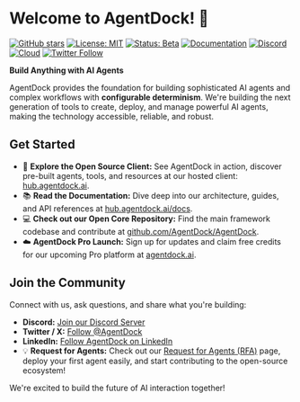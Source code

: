 # Welcome to AgentDock! 👋

[![GitHub stars](https://img.shields.io/github/stars/agentdock/agentdock?style=social)](https://github.com/agentdock/agentdock/stargazers)
[![License: MIT](https://img.shields.io/badge/License-MIT-yellow.svg)](https://opensource.org/licenses/MIT)
[![Status: Beta](https://img.shields.io/badge/Status-Beta-blue)](https://github.com/AgentDock/AgentDock/releases)
[![Documentation](https://img.shields.io/badge/Documentation-📕-blue)](https://hub.agentdock.ai/docs)
[![Discord](https://img.shields.io/discord/1335979387975110656?color=7289DA&label=Discord&logo=discord&logoColor=white)](https://discord.gg/fDYFFmwuRA)
[![Cloud](https://img.shields.io/badge/Cloud-☁️-blue)](https://agentdock.ai)
[![Twitter Follow](https://img.shields.io/twitter/follow/AgentDock?style=social)](https://x.com/agentdock)

**Build Anything with AI Agents**

AgentDock provides the foundation for building sophisticated AI agents and complex workflows with **configurable determinism**. We're building the next generation of tools to create, deploy, and manage powerful AI agents, making the technology accessible, reliable, and robust.

## Get Started

*   🚀 **Explore the Open Source Client:** See AgentDock in action, discover pre-built agents, tools, and resources at our hosted client: [hub.agentdock.ai](https://hub.agentdock.ai).
*   📚 **Read the Documentation:** Dive deep into our architecture, guides, and API references at [hub.agentdock.ai/docs](https://hub.agentdock.ai/docs).
*   💻 **Check out our Open Core Repository:** Find the main framework codebase and contribute at [github.com/AgentDock/AgentDock](https://github.com/AgentDock/AgentDock).
*   ☁️ **AgentDock Pro Launch:** Sign up for updates and claim free credits for our upcoming Pro platform at [agentdock.ai](https://agentdock.ai).

## Join the Community

Connect with us, ask questions, and share what you're building:

*   **Discord:** [Join our Discord Server](https://discord.gg/fDYFFmwuRA)
*   **Twitter / X:** [Follow @AgentDock](https://x.com/AgentDock)
*   **LinkedIn:** [Follow AgentDock on LinkedIn](https://www.linkedin.com/company/agentdock/)
*   💡 **Request for Agents:** Check out our [Request for Agents (RFA)](https://hub.agentdock.ai/docs/rfa/) page, deploy your first agent easily, and start contributing to the open-source ecosystem!

We're excited to build the future of AI interaction together!
